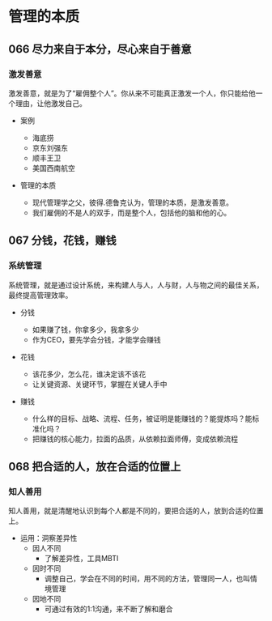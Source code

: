 # 管理的本质 #
## 066 尽力来自于本分，尽心来自于善意 ##
### 激发善意 ###
激发善意，就是为了“雇佣整个人”。你从来不可能真正激发一个人，你只能给他一个理由，让他激发自己。

- 案例
	- 海底捞
	- 京东刘强东
	- 顺丰王卫
	- 美国西南航空

- 管理的本质
	- 现代管理学之父，彼得.德鲁克认为，管理的本质，是激发善意。
	- 我们雇佣的不是人的双手，而是整个人，包括他的脑和他的心。

## 067 分钱，花钱，赚钱 ##
### 系统管理 ###
系统管理，就是通过设计系统，来构建人与人，人与财，人与物之间的最佳关系，最终提高管理效率。

- 分钱
	- 如果赚了钱，你拿多少，我拿多少
	- 作为CEO，要先学会分钱，才能学会赚钱

- 花钱
	- 该花多少，怎么花，谁决定该不该花
	- 让关键资源、关键环节，掌握在关键人手中

- 赚钱
	- 什么样的目标、战略、流程、任务，被证明是能赚钱的？能提炼吗？能标准化吗？
	- 把赚钱的核心能力，拉面的品质，从依赖拉面师傅，变成依赖流程

## 068 把合适的人，放在合适的位置上 ##
### 知人善用 ###
知人善用，就是清醒地认识到每个人都是不同的，要把合适的人，放到合适的位置上。

- 运用：洞察差异性
	- 因人不同
		- 了解差异性，工具MBTI
	- 因时不同
		- 调整自己，学会在不同的时间，用不同的方法，管理同一人，也叫情境管理
	- 因地不同
		- 可通过有效的1:1沟通，来不断了解和磨合